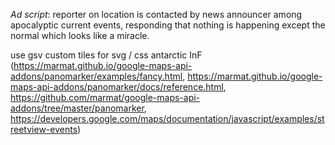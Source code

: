 _Ad script_: reporter on location is contacted by news announcer among apocalyptic current events, responding that nothing is happening except the normal which looks like a miracle.  
  
use gsv custom tiles for svg / css antarctic InF  
(https://marmat.github.io/google-maps-api-addons/panomarker/examples/fancy.html, 
https://marmat.github.io/google-maps-api-addons/panomarker/docs/reference.html, 
https://github.com/marmat/google-maps-api-addons/tree/master/panomarker, 
https://developers.google.com/maps/documentation/javascript/examples/streetview-events)  
